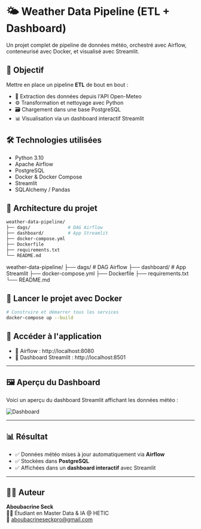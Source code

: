 # 🌤️ Weather Data Pipeline (ETL + Dashboard)

Un projet complet de pipeline de données météo, orchestré avec Airflow, conteneurisé avec Docker, et visualisé avec Streamlit.

## 🚀 Objectif

Mettre en place un pipeline **ETL** de bout en bout :
- 🔄 Extraction des données depuis l'API Open-Meteo
- ⚙️ Transformation et nettoyage avec Python
- 🗃️ Chargement dans une base PostgreSQL
- 📊 Visualisation via un dashboard interactif Streamlit

## 🛠️ Technologies utilisées

- Python 3.10
- Apache Airflow
- PostgreSQL
- Docker & Docker Compose
- Streamlit
- SQLAlchemy / Pandas

## 📁 Architecture du projet
```bash
weather-data-pipeline/
├── dags/              # DAG Airflow
├── dashboard/         # App Streamlit
├── docker-compose.yml
├── Dockerfile
├── requirements.txt
└── README.md
```
weather-data-pipeline/ ├── dags/ # DAG Airflow ├── dashboard/ # App Streamlit ├── docker-compose.yml ├── Dockerfile ├── requirements.txt └── README.md


## 🐳 Lancer le projet avec Docker

```bash
# Construire et démarrer tous les services
docker-compose up --build 
```
## 🚀 Accéder à l'application

- 🔗 Airflow : http://localhost:8080
- 🔗 Dashboard Streamlit : http://localhost:8501

---
## 🖼️ Aperçu du Dashboard

Voici un aperçu du dashboard Streamlit affichant les données météo :

![Dashboard](https://imgur.com/a/WUrY9Sy)

---

## 📊 Résultat

- ✅ Données météo mises à jour automatiquement via **Airflow**
- ✅ Stockées dans **PostgreSQL**
- ✅ Affichées dans un **dashboard interactif** avec Streamlit

---

## 🙋‍♂️ Auteur

**Aboubacrine Seck**  
👨‍💻 Étudiant en Master Data & IA @ HETIC  
📧 [aboubacrineseckpro@gmail.com](mailto:aboubacrineseckpro@gmail.com)

